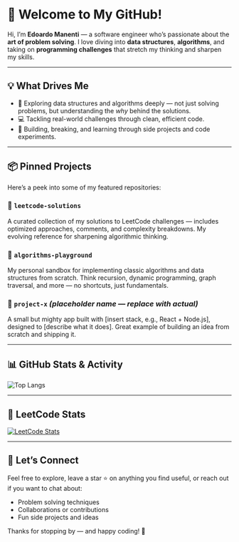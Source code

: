 # 👋 Welcome to My GitHub!

Hi, I’m **Edoardo Manenti** — a software engineer who’s passionate about the **art of problem solving**. I love diving into **data structures**, **algorithms**, and taking on **programming challenges** that stretch my thinking and sharpen my skills.

---

## 💡 What Drives Me

- 🧠 Exploring data structures and algorithms deeply — not just solving problems, but understanding the *why* behind the solutions.
- 💻 Tackling real-world challenges through clean, efficient code.
- 🚀 Building, breaking, and learning through side projects and code experiments.

---

## 📦 Pinned Projects

Here’s a peek into some of my featured repositories:

### 🔹 `leetcode-solutions`
A curated collection of my solutions to LeetCode challenges — includes optimized approaches, comments, and complexity breakdowns. My evolving reference for sharpening algorithmic thinking.

### 🔹 `algorithms-playground`
My personal sandbox for implementing classic algorithms and data structures from scratch. Think recursion, dynamic programming, graph traversal, and more — no shortcuts, just fundamentals.

### 🔹 `project-x` *(placeholder name — replace with actual)*
A small but mighty app built with [insert stack, e.g., React + Node.js], designed to [describe what it does]. Great example of building an idea from scratch and shipping it.

---

## 📊 GitHub Stats & Activity

![Top Langs](https://github-readme-stats.vercel.app/api/top-langs/?username=Edoardo-Manenti&layout=compact&theme=tokyonight&hide=html,css)

---

## 🧩 LeetCode Stats

[![LeetCode Stats](https://leetcard.jacoblin.cool/Swarley-99?theme=dark&font=baloo&ext=contest)](https://leetcode.com/Edoardo-Manenti)

---

## 🤝 Let’s Connect

Feel free to explore, leave a star ⭐ on anything you find useful, or reach out if you want to chat about:

- Problem solving techniques
- Collaborations or contributions
- Fun side projects and ideas

Thanks for stopping by — and happy coding! 🙌
